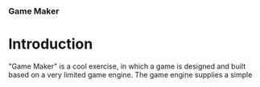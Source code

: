 ### Game Maker

# Introduction

"Game Maker" is a cool exercise, in which a game is designed and built based on a very limited game engine.
The game engine supplies a simple
